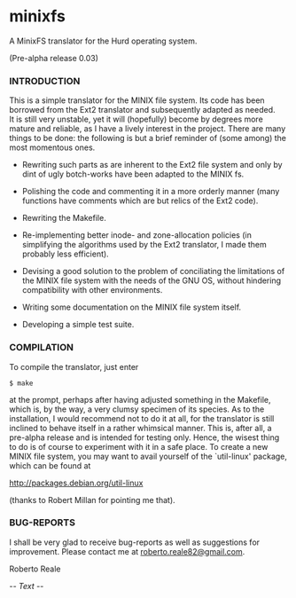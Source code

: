 minixfs
=======

A MinixFS translator for the Hurd operating system.

(Pre-alpha release 0.03)

### INTRODUCTION

  This is a simple translator for the MINIX file system.  Its code has been
borrowed from the Ext2 translator and subsequently adapted as needed.  
  It is still very unstable, yet it will (hopefully) become by degrees more
mature and reliable, as I have a lively interest in the project.  There are
many things to be done: the following is but a brief reminder of (some among)
the most momentous ones.

  * Rewriting such parts as are inherent to the Ext2 file system and only
    by dint of ugly botch-works have been adapted to the MINIX fs.

  * Polishing the code and commenting it in a more orderly manner (many
    functions have comments which are but relics of the Ext2 code).

  * Rewriting the Makefile.

  * Re-implementing better inode- and zone-allocation policies (in simplifying
    the algorithms used by the Ext2 translator, I made them probably less
    efficient).

  * Devising a good solution to the problem of conciliating the limitations
    of the MINIX file system with the needs of the GNU OS, without hindering
    compatibility with other environments.

  * Writing some documentation on the MINIX file system itself.

  * Developing a simple test suite.

### COMPILATION

To compile the translator, just enter
```
$ make
```
at the prompt, perhaps after having adjusted something in the Makefile, which
is, by the way, a very clumsy specimen of its species.
  As to the installation, I would recommend not to do it at all, for the
translator is still inclined to behave itself in a rather whimsical manner.
This is, after all, a pre-alpha release and is intended for testing only.
Hence, the wisest thing to do is of course to experiment with it in a safe
place.
  To create a new MINIX file system, you may want to avail yourself of the
`util-linux' package, which can be found at

  http://packages.debian.org/util-linux

(thanks to Robert Millan for pointing me that).

### BUG-REPORTS

  I shall be very glad to receive bug-reports as well as suggestions for
improvement.  Please contact me at <roberto.reale82@gmail.com>.

  Roberto Reale

-*- Text -*-
